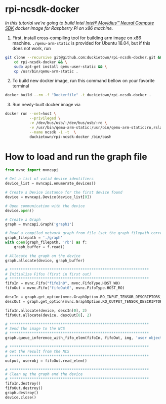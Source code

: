 # rpi-ncsdk-docker
_In this tutorial we're going to build Intel [Intel® Movidius™ Neural Compute SDK](https://github.com/movidius/ncsdk) docker image for Raspberry Pi on x86 machine._

1. First, install cross-compiling tool for building arm image on x86 machine. `./qemu-arm-static` is provided for Ubuntu 18.04, but if this does not work, run 

```sh
git clone --recursive git@github.com:duckietown/rpi-ncsdk-docker.git && \
    cd rpi-ncsdk-docker && \
    sudo apt-get install qemu-user-static && \
    cp /usr/bin/qemu-arm-static .
```

2. To build new docker image, run this command bellow on your favorite terminal

```sh
docker build --rm -f "Dockerfile" -t duckietown/rpi-ncsdk-docker .
```

3. Run newly-built docker image via 

```sh
docker run --net=host \
           --privileged \
           -v /dev/bus/usb/:/dev/bus/usb/:ro \
           -v /usr/bin/qemu-arm-static:/usr/bin/qemu-arm-static:ro,rslave \
           --name ncsdk -i -t  \
           duckietown/rpi-ncsdk-docker /bin/bash
```

# How to load and run the graph file

```python
from mvnc import mvncapi

# Get a list of valid device identifiers
device_list = mvncapi.enumerate_devices()

# Create a Device instance for the first device found
device = mvncapi.Device(device_list[0])

# Open communication with the device
device.open()

# Create a Graph
graph = mvncapi.Graph('graph1')

# Read a compiled network graph from file (set the graph_filepath correctly for your graph file)
graph_filepath = './graph'
with open(graph_filepath, 'rb') as f:
    graph_buffer = f.read()

# Allocate the graph on the device
graph.allocate(device, graph_buffer)

# ***************************************************************
# Initialize Fifos (first in first out)
# ***************************************************************
fifoIn = mvnc.Fifo("fifoIn0", mvnc.FifoType.HOST_WO)
fifoOut = mvnc.Fifo("fifoOut0", mvnc.FifoType.HOST_RO)

descIn = graph.get_option(mvnc.GraphOption.RO_INPUT_TENSOR_DESCRIPTORS)
descOut = graph.get_option(mvnc.GraphOption.RO_OUTPUT_TENSOR_DESCRIPTORS)

fifoIn.allocate(device, descIn[0], 2)
fifoOut.allocate(device, descOut[0], 2)

# ***************************************************************
# Send the image to the NCS
# ***************************************************************
graph.queue_inference_with_fifo_elem(fifoIn, fifoOut, img, 'user object')

# ***************************************************************
# Get the result from the NCS
# ***************************************************************
output, userobj = fifoOut.read_elem()

# ***************************************************************
# Clean up the graph and the device
# ***************************************************************
fifoIn.destroy()
fifoOut.destroy()
graph.destroy()
device.close()
```
